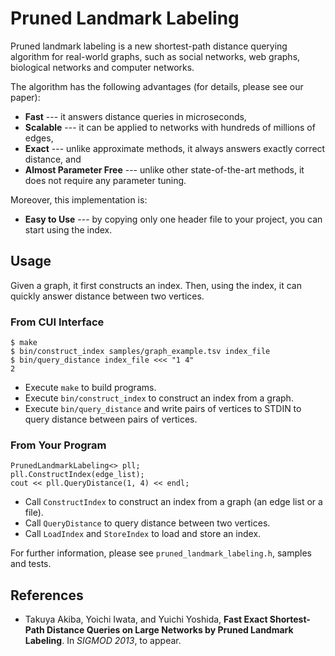 Pruned Landmark Labeling
========================

Pruned landmark labeling is a new shortest-path distance querying algorithm for real-world graphs, such as social networks, web graphs, biological networks and computer networks.

The algorithm has the following advantages (for details, please see our paper):

* **Fast** --- it answers distance queries in microseconds,
* **Scalable** --- it can be applied to networks with hundreds of millions of edges,
* **Exact** --- unlike approximate methods, it always answers exactly correct distance, and
* **Almost Parameter Free** --- unlike other state-of-the-art methods, it does not require any parameter tuning.

Moreover, this implementation is:

* **Easy to Use** --- by copying only one header file to your project, you can start using the index.

## Usage
Given a graph, it first constructs an index. Then, using the index, it can quickly answer distance between two vertices.

### From CUI Interface

    $ make
    $ bin/construct_index samples/graph_example.tsv index_file
    $ bin/query_distance index_file <<< "1 4"
    2

* Execute `make` to build programs.
* Execute `bin/construct_index` to construct an index from a graph.
* Execute `bin/query_distance` and write pairs of vertices to STDIN to query distance between pairs of vertices.


### From Your Program

    PrunedLandmarkLabeling<> pll;
    pll.ConstructIndex(edge_list);
    cout << pll.QueryDistance(1, 4) << endl;

* Call `ConstructIndex` to construct an index from a graph (an edge list or a file).
* Call `QueryDistance` to query distance between two vertices.
* Call `LoadIndex` and `StoreIndex` to load and store an index.

For further information, please see `pruned_landmark_labeling.h`, samples and tests.


## References

* Takuya Akiba, Yoichi Iwata, and Yuichi Yoshida, **Fast Exact Shortest-Path Distance Queries on Large Networks by Pruned Landmark Labeling**.
In *SIGMOD 2013*, to appear.
